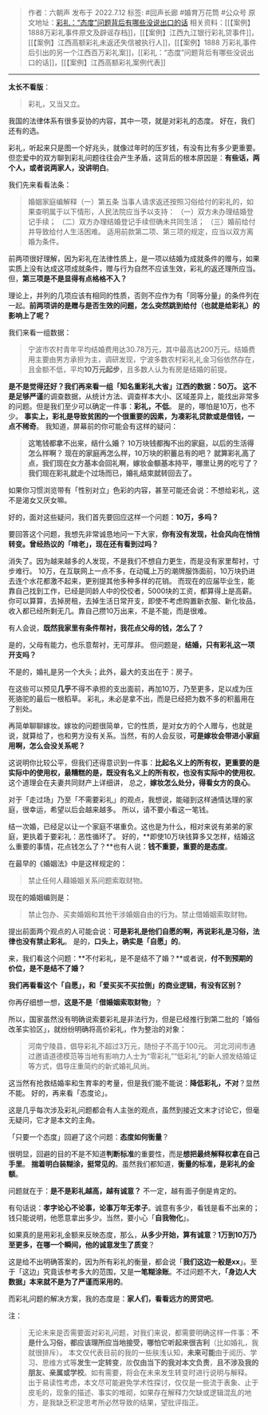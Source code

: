 > 作者：六朝声
> 发布于 2022.7.12
> 标签: #回声长廊 #婚育万花筒 #公众号
> 原文地址：[彩礼：“态度”问题背后有哪些没说出口的话](https://mp.weixin.qq.com/s?__biz=MzUyMjU3NzI2MA==&mid=2247483846&idx=1&sn=4f12be5087fd3a0941f26e0d7cb18fe3&chksm=f9c8f5c5cebf7cd3c9b0a65f605c72ff5021aa10d0fb8351d78c717e2e3b3e3196453b9b7f34&token=237641834&lang=zh_CN#rd)
> 相关资料：[[【案例】1888万彩礼事件原文及辟谣存档]]，[[【案例】江西九江银行彩礼贷事件]]，[[【案例】江西高额彩礼未返还失信被执行人]]，[[【案例】1888 万彩礼事件后引出的另一个江西百万彩礼案]]，[[彩礼：“态度”问题背后有哪些没说出口的话]]，[[【案例】江西高额彩礼案例代表]]
***
**太长不看版**：
>彩礼，又当又立。

我国的法律体系有很多妥协的内容，其中一项，就是对彩礼的态度。
好在，我们还有的选。

彩礼，听起来只是图一个好兆头，就像过年时的压岁钱，有没有比有多少更重要。但恋爱中的双方聊到彩礼问题往往会产生矛盾，这背后的根本原因是：**有些话，两个人，或者说两家人，没讲明白**。

我们先来看看法条：
>婚姻家庭编解释（一）第五条
当事人请求返还按照习俗给付的彩礼的，如果查明属于以下情形，人民法院应当予以支持：
（一）双方未办理结婚登记手续；
（二）双方办理结婚登记手续但确未共同生活；
（三）婚前给付并导致给付人生活困难。
适用前款第二项、第三项的规定，应当以双方离婚为条件。

前两项很好理解，因为彩礼在法律性质上，是一项以结婚为成就条件的赠与，如果实质上没有达成这项成就条件，赠与行为自然不应该生效，彩礼的返还理所应当。
但，**第三项是不是显得有点格格不入？**

理论上，并列的几项应该有相同的性质，否则不应作为有「同等分量」的条件列在一起。**前两项讲的是赠与是否生效的问题，怎么突然跳到给付（也就是给彩礼）的影响上了呢？**

我们来看一组数据：
>宁波市农村青年平均结婚费用达30.78万元，其中最高达200万元。结婚费用主要由男方承担为主，调研发现，宁波多数农村彩礼礼金习俗依然存在，且金额不低，平均**10万元起步**，且多数人认为有房是结婚的前提。

**是不是觉得还好？**我们再来看一组「知名重彩礼大省」江西的数据：**50万**。
这**不是足够严谨**的调查数据，从统计方法、调查样本大小、区域差异上，能找出非常多的问题。但是我们至少可以确定一件事：**彩礼，不低**。
是的，哪怕是10万，也不少。
**事实上，彩礼是导致贫困的一个很重要的因素，为凑彩礼贷款或是借钱，一点不稀奇**。
我知道，屏幕前的你可能会有这样的疑问：
>**这笔钱都拿不出来，结什么婚？
10万块钱都掏不出的家庭，以后的生活得怎么样啊？
现在的家庭再怎么样，10万块的积蓄总有的吧？
就算彩礼高了点，我们现在女方基本会回礼啊，嫁妆金额基本持平，哪里让男的吃亏了？
我们现在彩礼就走个过场而已，婚礼结束就转回去了。**

如果你习惯浏览带有「性别对立」色彩的内容，甚至可能还会说：不想给彩礼，这不是渴女又厌女嘛。

好的，面对这些疑问，我们首先要回应这样一个问题：**10万，多吗？**

要回答这个问题，我想先非常诚恳地问一下大家，**你有没有发现，社会风向在悄悄转变。曾经热议的「啃老」，现在还有看到过吗？**

消失了。因为越来越多的人发现，不是我们不想自力更生，而是没有家里帮衬，寸步难行。
10万，在互联网上一点不多，在动辄上万的潮牌服饰面前，10万块扔进去连个水花都激不起来，更别提其他多种多样的花销。
而现在的应届毕业生，能靠自己找到工作，已经是同龄人中的佼佼者，5000块的工资，都算得上是高薪。你可以算算，去掉房租，去掉生活日常开支，即使不考虑购置新衣服、新化妆品，收入都已经所剩无几。靠自己攒10万出来，不是不能，而是很难。

有人会说，**既然我家里有条件帮衬，我花点父母的钱，怎么了？**

是的，父母有能力，也乐意帮衬，无可厚非。
但问题是，**结婚，只有彩礼这一项开支吗？**

不是的，婚礼是另一个大头；此外，最大的支出在于：房子。

在这些可以预见**几乎**不得不承担的支出面前，再加10万，乃至更多，足以成为压死骆驼的最后一根稻草。
彩礼，未必是拿不出，而是已经把为数不多的积蓄用在了别处。

再简单聊聊嫁妆。嫁妆的问题很简单，它的性质，是对女方的个人赠与，也就是说，就算给了，也和男方没有关系。当然，有的人会反驳，**可是嫁妆会带进小家庭用啊，怎么会没关系呢？**

这说明你比较公平，但我们还得意识到一件事：**比起名义上的所有权，更重要的是实际中的使用权，最糟糕的是，既没有名义上的所有权，也没有实际中的使用权**。这个道理会在夫妻共同财产上详细讲，
总之，**嫁妆怎么处分，得看女方的良心**。

对于「走过场」乃至「不需要彩礼」的观点，我想说，能碰到这样通情达理的家庭，很幸运，希望以后会越来越多。
所以，请不要小看这一笔钱。

结一次婚，已经足以让一个家庭不堪重负。这也是为什么，相对来说有弟弟的家庭，更执着于要彩礼：恶性循环了。
好的，**即使10万块钱算多又怎样，结婚这么重要的事情，花点钱怎么了？**也有人说：**钱不重要，重要的是态度**。

在最早的《婚姻法》中是这样规定的：
>禁止任何人藉婚姻关系问题索取财物。

现在的婚姻编则是：
>禁止包办、买卖婚姻和其他干涉婚姻自由的行为。禁止借婚姻索取财物。

提出前面两个观点的人可能会说：**可是彩礼是他们自愿的啊，再说彩礼是习俗，法律也没有禁止彩礼**。
是的，**口头上，确实是「自愿」的**。

来，我们看这个问题：**不付彩礼，是不是结不了婚？**或者说，**付不到预期的价位，是不是结不了婚？**

**我们再看看这个「自愿」，和「爱买买不买拉倒」的商业逻辑，有没有区别？**

你再仔细想一想，**这是不是**「**借婚姻索取财物**」？

所以，国家虽然没有明确说索要彩礼是非法行为，但是已经推行到第二批的「婚俗改革实验区」，就纷纷明确将高价彩礼，作为整治的对象：
>河南宁陵县，倡导彩礼不超过3万元，随份子不高于100元。
河北河间市通过邀请道德模范等当地有影响力人士为“零彩礼”“低彩礼”的新人颁发结婚证等方式，倡导庄重简约的新式婚礼风尚。

这当然有抢救结婚率和生育率的考量，但是我们能不能说：**降低彩礼，不对**？显然不能。
好的，再来看「态度论」。

这是几乎每次涉及彩礼问题都会有人主张的观点，虽然到接近文末才讨论它，但毫无疑问，它才是本文的主角。

「只要一个态度」回避了这个问题：**态度如何衡量**？

很明显，回避的目的不是不知道**判断标准**的重要性，而是**想把最终解释权拿在自己手里**。
**揣着明白装糊涂，挺常见的**。虽然我们都知道，**衡量的标准，是彩礼的金额**。

问题就在于：**是不是彩礼越高，越有诚意？**
不一定，越有面子倒是肯定的。

有句话说：**孝字论心不论事，论事万年无孝子**。诚意有多少，看钱是看不出来的；钱只能说明，他愿意拿出多少。当然，要小心「**自我物化**」。

如果真的是用彩礼金额来反映态度，那么，**从多少开始，算有诚意**？**1万到10万乃至更多，在哪一个瞬间，他的诚意发生了质变**？

这是给不出明确答案的，因为所有彩礼的衡量，都会说「**我们这边一般是xx**」。至于「这边」究竟该参考多大的范围，又是**一笔糊涂账**。不过问题不大，**「身边人大数据」本来就不是为了严谨而采用的**。

而彩礼问题的解决方案，我的态度是：**家人们，看看远方的房贷吧**。

注：
>无论未来是否需要面对彩礼问题，对我们来说，都需要明确这样一件事：**不是什么习俗，都应该理所应当地接受，哪怕它听起来很吉利**（比如婚礼，我就很排斥）。
本文仅代表目前的我的一些肤浅认知，**未来可能**由于阅历、学习、思维方式等**发生一定转变**，故**仅由当下的我对本文负责**，**且不涉及我的朋友、亲属或学校**。如有需要，将会在未来发生转变时进行说明与解释。
出于易读性考虑，本文尽可能避免学术性探讨，仅仅是一些流于表象、止于皮毛的，现象的描述、事实的堆砌，如果存在解释力欠缺或逻辑混乱的地方，是我缺乏积淀思考所必然导致的结果，望批评指正。